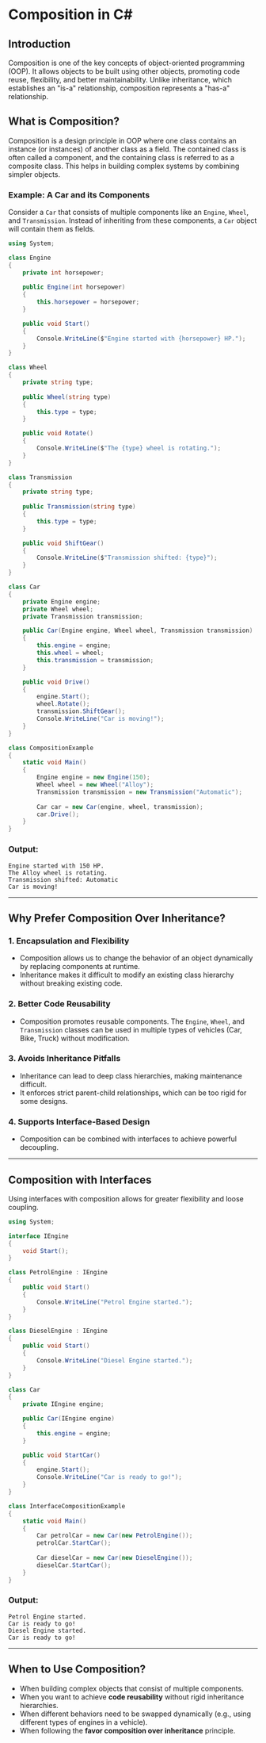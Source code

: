 # Composition in C#

## Introduction

Composition is one of the key concepts of object-oriented programming (OOP). It allows objects to be built using other objects, promoting code reuse, flexibility, and better maintainability. Unlike inheritance, which establishes an "is-a" relationship, composition represents a "has-a" relationship.

## What is Composition?

Composition is a design principle in OOP where one class contains an instance (or instances) of another class as a field. The contained class is often called a component, and the containing class is referred to as a composite class. This helps in building complex systems by combining simpler objects.

### Example: A Car and its Components

Consider a `Car` that consists of multiple components like an `Engine`, `Wheel`, and `Transmission`. Instead of inheriting from these components, a `Car` object will contain them as fields.

```csharp
using System;

class Engine
{
    private int horsepower;
    
    public Engine(int horsepower)
    {
        this.horsepower = horsepower;
    }

    public void Start()
    {
        Console.WriteLine($"Engine started with {horsepower} HP.");
    }
}

class Wheel
{
    private string type;
    
    public Wheel(string type)
    {
        this.type = type;
    }

    public void Rotate()
    {
        Console.WriteLine($"The {type} wheel is rotating.");
    }
}

class Transmission
{
    private string type;
    
    public Transmission(string type)
    {
        this.type = type;
    }

    public void ShiftGear()
    {
        Console.WriteLine($"Transmission shifted: {type}");
    }
}

class Car
{
    private Engine engine;
    private Wheel wheel;
    private Transmission transmission;

    public Car(Engine engine, Wheel wheel, Transmission transmission)
    {
        this.engine = engine;
        this.wheel = wheel;
        this.transmission = transmission;
    }

    public void Drive()
    {
        engine.Start();
        wheel.Rotate();
        transmission.ShiftGear();
        Console.WriteLine("Car is moving!");
    }
}

class CompositionExample
{
    static void Main()
    {
        Engine engine = new Engine(150);
        Wheel wheel = new Wheel("Alloy");
        Transmission transmission = new Transmission("Automatic");
        
        Car car = new Car(engine, wheel, transmission);
        car.Drive();
    }
}
```

### Output:
```
Engine started with 150 HP.
The Alloy wheel is rotating.
Transmission shifted: Automatic
Car is moving!
```

---

## Why Prefer Composition Over Inheritance?

### 1. **Encapsulation and Flexibility**
   - Composition allows us to change the behavior of an object dynamically by replacing components at runtime.
   - Inheritance makes it difficult to modify an existing class hierarchy without breaking existing code.

### 2. **Better Code Reusability**
   - Composition promotes reusable components. The `Engine`, `Wheel`, and `Transmission` classes can be used in multiple types of vehicles (Car, Bike, Truck) without modification.

### 3. **Avoids Inheritance Pitfalls**
   - Inheritance can lead to deep class hierarchies, making maintenance difficult.
   - It enforces strict parent-child relationships, which can be too rigid for some designs.

### 4. **Supports Interface-Based Design**
   - Composition can be combined with interfaces to achieve powerful decoupling.

---

## Composition with Interfaces

Using interfaces with composition allows for greater flexibility and loose coupling.

```csharp
using System;

interface IEngine
{
    void Start();
}

class PetrolEngine : IEngine
{
    public void Start()
    {
        Console.WriteLine("Petrol Engine started.");
    }
}

class DieselEngine : IEngine
{
    public void Start()
    {
        Console.WriteLine("Diesel Engine started.");
    }
}

class Car
{
    private IEngine engine;

    public Car(IEngine engine)
    {
        this.engine = engine;
    }

    public void StartCar()
    {
        engine.Start();
        Console.WriteLine("Car is ready to go!");
    }
}

class InterfaceCompositionExample
{
    static void Main()
    {
        Car petrolCar = new Car(new PetrolEngine());
        petrolCar.StartCar();
        
        Car dieselCar = new Car(new DieselEngine());
        dieselCar.StartCar();
    }
}
```

### Output:
```
Petrol Engine started.
Car is ready to go!
Diesel Engine started.
Car is ready to go!
```

---

## When to Use Composition?

- When building complex objects that consist of multiple components.
- When you want to achieve **code reusability** without rigid inheritance hierarchies.
- When different behaviors need to be swapped dynamically (e.g., using different types of engines in a vehicle).
- When following the **favor composition over inheritance** principle.